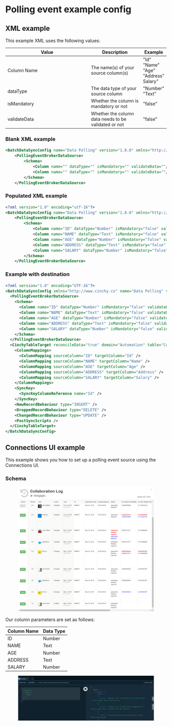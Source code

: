 # Polling event example config

## XML example

This example XML uses the following values:

<table><thead><tr><th width="343.2339286910899">Value</th><th width="189">Description</th><th>Example</th></tr></thead><tbody><tr><td>Column Name</td><td>The name(s) of your source column(s)</td><td>"Id"<br>"Name"<br>"Age"<br>"Address"<br>Salary"</td></tr><tr><td>dataType</td><td>The data type of your source column</td><td>"Number"<br>"Text"</td></tr><tr><td>isMandatory</td><td>Whether the column is mandatory or not</td><td>"false"</td></tr><tr><td>validateData</td><td>Whether the column data needs to be validated or not</td><td>"false"</td></tr></tbody></table>

### Blank XML example

```xml
<BatchDataSyncConfig name="Data Polling" version="1.0.0" xmlns="http://www.cinchy.co">
    <PollingEventBrokerDataSource>
        <Schema>
            <Column name="" dataType="" isMandatory="" validateData=""/>
            <Column name="" dataType="" isMandatory="" validateData=""/>
        </Schema>
    </PollingEventBrokerDataSource>
```

### Populated XML example

```xml
<?xml version="1.0" encoding="utf-16"?>
<BatchDataSyncConfig name="Data Polling" version="1.0.0" xmlns="http://www.cinchy.co">
    <PollingEventBrokerDataSource>
        <Schema>
            <Column name="ID" dataType="Number" isMandatory="false" validateData="false"/>
            <Column name="NAME" dataType="Text" isMandatory="false" validateData="false"/>
            <Column name="AGE" dataType="Number" isMandatory="false" validateData="false"/>
            <Column name="ADDRESS" dataType="Text" isMandatory="false" validateData="false"/>
            <Column name="SALARY" dataType="Number" isMandatory="false" validateData="false"/>
        </Schema>
    </PollingEventBrokerDataSource>
```

### Example with destination

```xml
<?xml version="1.0" encoding="UTF-16"?>
<BatchDataSyncConfig xmlns="http://www.cinchy.co" name="Data Polling" version="1.0.0">
  <PollingEventBrokerDataSource>
    <Schema>
      <Column name="ID" dataType="Number" isMandatory="false" validateData="false" />
      <Column name="NAME" dataType="Text" isMandatory="false" validateData="false" />
      <Column name="AGE" dataType="Number" isMandatory="false" validateData="false" />
      <Column name="ADDRESS" dataType="Text" isMandatory="false" validateData="false" />
      <Column name="SALARY" dataType="Number" isMandatory="false" validateData="false" />
    </Schema>
  </PollingEventBrokerDataSource>
  <CinchyTableTarget reconcileData="true" domain="Automation" table="Customer1" suppressDuplicateErrors="true">
    <ColumnMappings>
      <ColumnMapping sourceColumn="ID" targetColumn="Id" />
      <ColumnMapping sourceColumn="NAME" targetColumn="Name" />
      <ColumnMapping sourceColumn="AGE" targetColumn="Age" />
      <ColumnMapping sourceColumn="ADDRESS" targetColumn="Address" />
      <ColumnMapping sourceColumn="SALARY" targetColumn="Salary" />
    </ColumnMappings>
    <SyncKey>
      <SyncKeyColumnReference name="Id" />
    </SyncKey>
    <NewRecordBehaviour type="INSERT" />
    <DroppedRecordBehaviour type="DELETE" />
    <ChangedRecordBehaviour type="UPDATE" />
    <PostSyncScripts />
  </CinchyTableTarget>
</BatchDataSyncConfig>
```

## Connections UI example

This example shows you how to set up a polling event source using the Connections UI.

### Schema

<figure><img src="../../../.gitbook/assets/image (52).png" alt=""><figcaption></figcaption></figure>

Our column parameters are set as follows:

| Column Name | Data Type |
| ----------- | --------- |
|  ID         | Number    |
| NAME        | Text      |
| AGE         | Number    |
| ADDRESS     | Text      |
| SALARY      | Number    |

<figure><img src="../../../.gitbook/assets/image (351).png" alt=""><figcaption></figcaption></figure>
